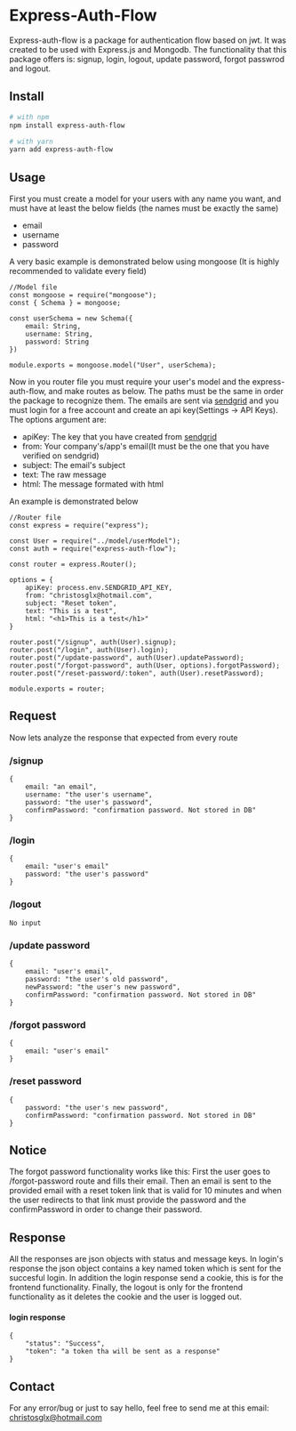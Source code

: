 # Express-Auth-Flow
Express-auth-flow is a package for authentication flow based on jwt. It was
created to be used with Express.js and Mongodb. The functionality that this package offers is: signup, login, logout, update password, forgot passwrod and logout. 

## Install

```bash
# with npm
npm install express-auth-flow

# with yarn
yarn add express-auth-flow
```

## Usage

First you must create a model for your users with any name you want, and must have at least the below fields (the names must be exactly the same)
- email
- username
- password

A very basic example is demonstrated below using mongoose (It is highly recommended to validate every field)

```
//Model file
const mongoose = require("mongoose");
const { Schema } = mongoose;

const userSchema = new Schema({
    email: String,
    username: String,
    password: String
})

module.exports = mongoose.model("User", userSchema);
````


Now in you router file you must require your user's model and the express-auth-flow, and make routes as below. The paths must be the same in order the package to recognize them.
The emails are sent via [sendgrid](https://sendgrid.com/) and you must login for a free account and create an api key(Settings -> API Keys). The options argument are:
- apiKey: The key that you have created from [sendgrid](https://sendgrid.com/)
- from: Your company's/app's email(It must be the one that you have verified on sendgrid)
- subject: The email's subject
- text: The raw message
- html: The message formated with html

An example is demonstrated below

```
//Router file
const express = require("express");

const User = require("../model/userModel");
const auth = require("express-auth-flow");

const router = express.Router();

options = {
    apiKey: process.env.SENDGRID_API_KEY,
    from: "christosglx@hotmail.com",
    subject: "Reset token",
    text: "This is a test",
    html: "<h1>This is a test</h1>"
}

router.post("/signup", auth(User).signup);
router.post("/login", auth(User).login);
router.post("/update-password", auth(User).updatePassword);
router.post("/forgot-password", auth(User, options).forgotPassword);
router.post("/reset-password/:token", auth(User).resetPassword);

module.exports = router;
```

## Request
Now lets analyze the response that expected from every route

### /signup
```
{
    email: "an email",
    username: "the user's username",
    password: "the user's password",
    confirmPassword: "confirmation password. Not stored in DB"
}
```

### /login
```
{
    email: "user's email"
    password: "the user's password"
}
```

### /logout
```
No input
```

### /update password
```
{
    email: "user's email",
    password: "the user's old password",
    newPassword: "the user's new password",
    confirmPassword: "confirmation password. Not stored in DB"
}
```

### /forgot password
```
{
    email: "user's email"
}
```

### /reset password
```
{
    password: "the user's new password",
    confirmPassword: "confirmation password. Not stored in DB"
}
```

## Notice
The forgot password functionality works like this:
First the user goes to /forgot-password route and fills their
email. Then an email is sent to the provided email with a reset token link that is valid for 10 minutes and when the user redirects to that link must provide the password and the confirmPassword in order to change their password.

## Response

All the responses are json objects with status and message keys. In login's response the json object contains a key named token which is sent for the succesful login. In addition the login response send a cookie, this is for the frontend functionality. Finally, the logout is only for the frontend functionality as it deletes the cookie and the user is logged out.

#### login response
```
{
    "status": "Success",
    "token": "a token tha will be sent as a response"
}
```

## Contact
For any error/bug or just to say hello, feel free to send me at this email:
<christosglx@hotmail.com>